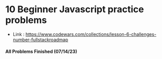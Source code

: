 # 10 Beginner Javascript practice problems
- Link : https://www.codewars.com/collections/lesson-6-challenges-number-fullstackroadmap
#### All Problems Finished (07/14/23)
